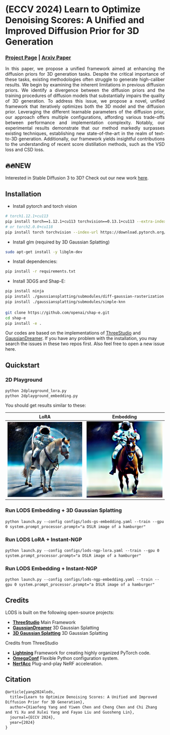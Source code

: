 # (ECCV 2024) Learn to Optimize Denoising Scores: A Unified and Improved Diffusion Prior for 3D Generation
### [Project Page](https://yangxiaofeng.github.io/demo_diffusion_prior/) | [Arxiv Paper](https://arxiv.org/abs/2312.04820)



<p style='text-align: justify;'> 
In this paper, we propose a unified framework aimed at enhancing the diffusion priors for 3D generation tasks. Despite the critical importance of these tasks, existing methodologies often struggle to generate high-caliber results. We begin by examining the inherent limitations in previous diffusion priors. We identify a divergence between the diffusion priors and the training procedures of diffusion models that substantially impairs the quality of 3D generation. To address this issue, we propose a novel, unified framework that iteratively optimizes both the 3D model and the diffusion prior. Leveraging the different learnable parameters of the diffusion prior, our approach offers multiple configurations, affording various trade-offs between performance and implementation complexity. Notably, our experimental results demonstrate that our method markedly surpasses existing techniques, establishing new state-of-the-art in the realm of text-to-3D generation. Additionally, our framework yields insightful contributions to the understanding of recent score distillation methods, such as the VSD loss and CSD loss. 
</p>

## 🔥🔥NEW
Interested in Stable Diffusion 3 to 3D? Check out our new work [here](https://github.com/yangxiaofeng/rectified_flow_prior).


## Installation

- Install pytorch and torch vision
```sh
# torch1.12.1+cu113
pip install torch==1.12.1+cu113 torchvision==0.13.1+cu113 --extra-index-url https://download.pytorch.org/whl/cu113
# or torch2.0.0+cu118
pip install torch torchvision --index-url https://download.pytorch.org/whl/cu118
```

- Install glm (required by 3D Gaussian Splatting)
```sh
sudo apt-get install -y libglm-dev
```

- Install dependencies:
```sh
pip install -r requirements.txt
```

- Install 3DGS and Shap-E:
```sh
pip install ninja
pip install ./gaussiansplatting/submodules/diff-gaussian-rasterization
pip install ./gaussiansplatting/submodules/simple-knn

git clone https://github.com/openai/shap-e.git
cd shap-e
pip install -e .
```

Our codes are based on the implementations of [ThreeStudio](https://github.com/threestudio-project/threestudio) and [GaussianDreamer](https://github.com/hustvl/GaussianDreamer).
If you have any problem with the installation, you may search the issues in these two repos first.
Also feel free to open a new issue here.

## Quickstart
### 2D Playground
```
python 2dplayground_lora.py
python 2dplayground_embedding.py
```
You should get results similar to these:

|      LoRA       |  Embedding |
|:-------------------------:|:-------------------------:|
| ![](images/lora_2d.png)  |  ![](images/embedding_2d.png)|





### Run LODS Embedding + 3D Gaussian Splatting
```
python launch.py --config configs/lods-gs-embedding.yaml --train --gpu 0 system.prompt_processor.prompt="a DSLR image of a hamburger" 
```
### Run LODS LoRA + Instant-NGP
```
python launch.py --config configs/lods-ngp-lora.yaml --train --gpu 0 system.prompt_processor.prompt="a DSLR image of a hamburger"
```
### Run LODS Embedding + Instant-NGP
```
python launch.py --config configs/lods-ngp-embedding.yaml --train --gpu 0 system.prompt_processor.prompt="a DSLR image of a hamburger"
```

## Credits

LODS is built on the following open-source projects:
- **[ThreeStudio](https://github.com/threestudio-project/threestudio)** Main Framework
- **[GaussianDreamer](https://github.com/hustvl/GaussianDreamer)** 3D Gaussian Splatting
- **[3D Gaussian Splatting](https://github.com/graphdeco-inria/gaussian-splatting)** 3D Gaussian Splatting

Credits from ThreeStudio
- **[Lightning](https://github.com/Lightning-AI/lightning)** Framework for creating highly organized PyTorch code.
- **[OmegaConf](https://github.com/omry/omegaconf)** Flexible Python configuration system.
- **[NerfAcc](https://github.com/KAIR-BAIR/nerfacc)** Plug-and-play NeRF acceleration.

## Citation
```
@article{yang2024lods,
  title={Learn to Optimize Denoising Scores: A Unified and Improved Diffusion Prior for 3D Generation},
  author={Xiaofeng Yang and Yiwen Chen and Cheng Chen and Chi Zhang and Yi Xu and Xulei Yang and Fayao Liu and Guosheng Lin},
  journal={ECCV 2024},
  year={2024}
}
```